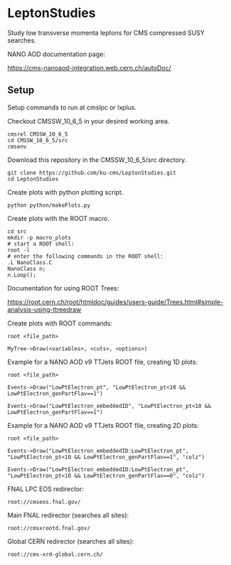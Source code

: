 # LeptonStudies

Study low transverse momenta leptons for CMS compressed SUSY searches.

NANO AOD documentation page:

https://cms-nanoaod-integration.web.cern.ch/autoDoc/

## Setup

Setup commands to run at cmslpc or lxplus.

Checkout CMSSW_10_6_5 in your desired working area.
```
cmsrel CMSSW_10_6_5
cd CMSSW_10_6_5/src
cmsenv
```

Download this repository in the CMSSW_10_6_5/src directory.
```
git clone https://github.com/ku-cms/LeptonStudies.git
cd LeptonStudies
```

Create plots with python plotting script.
```
python python/makePlots.py
```

Create plots with the ROOT macro.
```
cd src
mkdir -p macro_plots
# start a ROOT shell:
root -l
# enter the following commands in the ROOT shell:
.L NanoClass.C
NanoClass n;
n.Loop();
```

Documentation for using ROOT Trees:

https://root.cern.ch/root/htmldoc/guides/users-guide/Trees.html#simple-analysis-using-ttreedraw

Create plots with ROOT commands:
```
root <file_path>

MyTree->Draw(<variables>, <cuts>, <options>)
```

Example for a NANO AOD v9 TTJets ROOT file, creating 1D plots:
```
root <file_path>

Events->Draw("LowPtElectron_pt", "LowPtElectron_pt<10 && LowPtElectron_genPartFlav==1")

Events->Draw("LowPtElectron_embeddedID", "LowPtElectron_pt<10 && LowPtElectron_genPartFlav==1")
```

Example for a NANO AOD v9 TTJets ROOT file, creating 2D plots:
```
root <file_path>

Events->Draw("LowPtElectron_embeddedID:LowPtElectron_pt", "LowPtElectron_pt<10 && LowPtElectron_genPartFlav==1", "colz")

Events->Draw("LowPtElectron_embeddedID:LowPtElectron_pt", "LowPtElectron_pt<10 && LowPtElectron_genPartFlav==0", "colz")
```

FNAL LPC EOS redirector:
```
root://cmseos.fnal.gov/
```

Main FNAL redirector (searches all sites):
```
root://cmsxrootd.fnal.gov/
```

Global CERN redirector (searches all sites):
```
root://cms-xrd-global.cern.ch/
```

